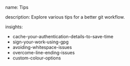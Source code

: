 name: Tips

description: Explore various tips for a better git workflow.

insights:

- cache-your-authentication-details-to-save-time
- sign-your-work-using-gpg
- avoiding-whitespace-issues
- overcome-line-ending-issues
- custom-colour-options
